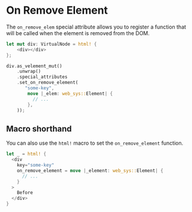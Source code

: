 # On Remove Element

The `on_remove_elem` special attribute allows you to register a function that will be called
when the element is removed from the DOM.

```rust
let mut div: VirtualNode = html! {
    <div></div>
};

div.as_velement_mut()
    .unwrap()
    .special_attributes
    .set_on_remove_element(
       "some-key",
        move |_elem: web_sys::Element| {
          // ...
        },
    ));
```

## Macro shorthand

You can also use the `html!` macro to set the `on_remove_element` function.

```rust
let _ = html! {
  <div
    key="some-key"
	on_remove_element = move |_element: web_sys::Element| {
	  // ...
	}
  >
    Before
  </div>
}
```
